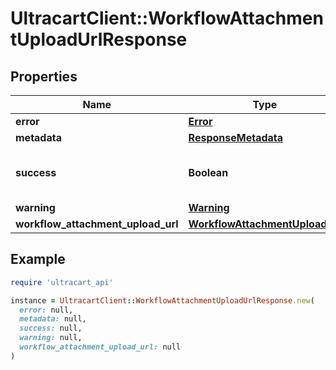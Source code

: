 # UltracartClient::WorkflowAttachmentUploadUrlResponse

## Properties

| Name | Type | Description | Notes |
| ---- | ---- | ----------- | ----- |
| **error** | [**Error**](Error.md) |  | [optional] |
| **metadata** | [**ResponseMetadata**](ResponseMetadata.md) |  | [optional] |
| **success** | **Boolean** | Indicates if API call was successful | [optional] |
| **warning** | [**Warning**](Warning.md) |  | [optional] |
| **workflow_attachment_upload_url** | [**WorkflowAttachmentUploadUrl**](WorkflowAttachmentUploadUrl.md) |  | [optional] |

## Example

```ruby
require 'ultracart_api'

instance = UltracartClient::WorkflowAttachmentUploadUrlResponse.new(
  error: null,
  metadata: null,
  success: null,
  warning: null,
  workflow_attachment_upload_url: null
)
```

